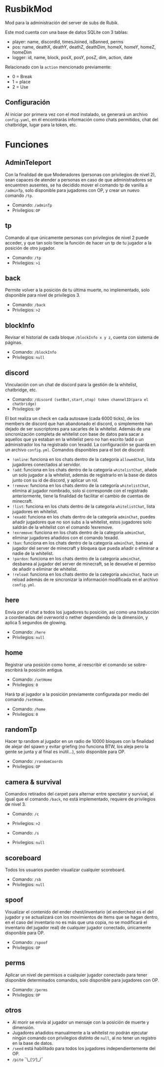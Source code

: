 # RusbikMod
Mod para la administración del server de subs de Rubik.

Este mod cuenta con una base de datos SQLite con 3 tablas:
* player: name, discordId, timesJoined, isBanned, perms
* pos: name, deathX, deathY, deathZ, deathDim, homeX, homeY, homeZ, homeDim
* logger: id, name, block, posX, posY, posZ, dim, action, date

Relacionado con la `action` mencionado previamente:
* 0 = Break
* 1 = place
* 2 = Use

## Configuración
Al iniciar por primera vez con el mod instalado, se generará un archivo `config.yaml`, en él encontrarás información como chats permitidos, chat del chatbridge, lugar para la token, etc.

# Funciones

## AdminTeleport
Con la finalidad de que Moderadores (personas con privilegios de nivel 2), sean capaces de atender a personas en caso de que administradores se encuentren ausentes, se ha decidido mover el comando tp de vanilla a `/adminTp`, solo disponible para jugadores con OP, y crear un nuevo comando `/tp`.
* Comando: `/adminTp`
* Privilegios: `OP`

## tp
Comando al que únicamente personas con privilegios de nivel 2 puede acceder, y que tan solo tiene la función de hacer un tp de tu jugador a la posición de otro jugador.
* Comando: `/tp`
* Privilegios: `>1`

## back
Permite volver a la posición de tu última muerte, no implementado, solo disponible para nivel de privilegios 3.
* Comando: `/back`
* Privilegios: `>2`

## blockInfo
Revisar el historial de cada bloque `/blockInfo x y z`, cuenta con sistema de páginas.
* Comando: `/blockInfo`
* Privilegios: `null`

## discord
Vinculación con un chat de discord para la gestión de la whitelist, chatbridge, etc.
* Comando: `/discord (setBot,start,stop) token channelID(para el chatbridge)`
* Privilegios: `OP`

El bot realiza un check en cada autosave (cada 6000 ticks), de los members de discord que han abandonado el discord, o simplemente han dejado de ser suscriptores para sacarles de la whitelist.
Además de una sincronización completa de whitelist con base de datos para sacar a aquellos que ya estaban en la whitelist pero no han escrito !add o un administrador los ha registrado con !exadd.
La configuración se guarda en un archivo `config.yml`.
Comandos disponibles para el bot de discord:
* `!online`: funciona en los chats dentro de la categoría `allowedChat`, lista jugadores conectados al servidor.
* `!add`: funciona en los chats dentro de la categoría `whitelistChat`, añade un solo jugador a la whitelist, además de registrarlo en la base de datos junto con su id de discord, y aplicar un rol.
* `!remove`: funciona en los chats dentro de la categoría `whitelistChat`, elimina al jugador nombrado, solo si corresponde con el registrado anteriormente, tiene la finalidad de facilitar el cambio de cuentas de minecraft.
* `!list`: funciona en los chats dentro de la categoría `whitelistChat`, lista jugadores en whitelist.
* `!exadd`: funciona en los chats dentro de la categoría `adminChat`, puedes añadir jugadores que no son subs a la whitelist, estos jugadores solo saldrán de la whitelist con el comando !exremove.
* `!exremove`: funciona en los chats dentro de la categoría `adminChat`, eliminar jugadores añadidos con el comando !exadd.
* `!ban`: funciona en los chats dentro de la categoría `adminChat`, banea al jugador del server de minecraft y bloquea que pueda añadir o eliminar a nadie de la whitelist.
* `!pardon`: funciona en los chats dentro de la categoría `adminChat`, desbanea al jugador del server de minecraft, se le devuelve el permiso de añadir o eliminar de whitelist.
* `!reload`: funciona en los chats dentro de la categoría `adminChat`, hace un reload además de re sincronizar la información modificada en el archivo `config.yml`.

## here
Envía por el chat a todos los jugadores tu posición, así como una traducción a coordenadas del overworld o nether dependiendo de la dimensión, y aplica 5 segundos de glowing.
* Comando: `/here`
* Privilegios: `null`

## home
Registrar una posición como home, al reescribir el comando se sobre-escribirá la posición antigua.
* Comando: `/setHome`
* Privilegios: `0`

Hará tp al jugador a la posición previamente configurada por medio del comando `/setHome`.
* Comando: `/home`
* Privilegios: `0`

## randomTp
Hacer tp random al jugador en un radio de 10000 bloques con la finalidad de alejar del spawn y evitar griefing (no funciona BTW, los aleja pero la gente se junta y al final es inútil...), solo disponible para OP.
* Comando: `/randomCoords`
* Privilegios: `OP`

## camera & survival
Comandos retirados del carpet para alternar entre spectator y survival, al igual que el comando `/back`, no está implementado, requiere de privilegios de nivel 3.
* Comando: `/c`
* Privilegios: `>2`

* Comando: `/s`
* Privilegios: `null`

## scoreboard
Todos los usuarios pueden visualizar cualquier scoreboard.
* Comando: `/sb`
* Privilegios: `null`

## spoof
Visualizar el contenido del ender chest/inventario (el enderchest es el del jugador y se actualizará con los movimientos de items que se hagan dentro, en el caso del inventario no es más que una copia, no se modificará el inventario del jugador real) de cualquier jugador conectado, únicamente disponible para OP.
* Comando: `/spoof`
* Privilegios: `OP`

## perms
Aplicar un nivel de permisos a cualquier jugador conectado para tener disponible determinados comandos, solo disponible para jugadores con OP.
* Comando: `/perms`
* Privilegios: `OP`

## otros
* Al morir se envía al jugador un mensaje con la posición de muerte y dimensión.
* Jugadores añadidos manualmente a la whitelist no podrán ejecutar ningún comando con privilegios distinto de `null`, al no tener un registro en la base de datos.
* `/seed` está habilitado para todos los jugadores independientemente del OP.
* `/pito` ¯\\\_(ツ)_/¯
